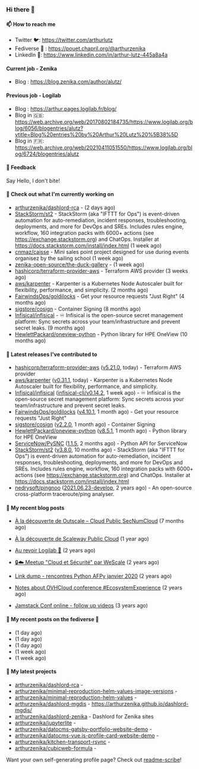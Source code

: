 ### Hi there 👋

#### 📫 How to reach me

- Twitter 🐦: https://twitter.com/arthurlutz
- Fediverse 🐘 : https://pouet.chapril.org/@arthurzenika
- LinkedIn 👔:  https://www.linkedin.com/in/arthur-lutz-445a8a4a

#### Current job - Zenika 

- Blog : https://blog.zenika.com/author/alutz/

#### Previous job - Logilab

- Blog : https://arthur.pages.logilab.fr/blog/
- Blog in 🇬🇧: https://web.archive.org/web/20170802184735/https://www.logilab.org/blog/6056/blogentries/alutz?vtitle=Blog%20entries%20by%20Arthur%20Lutz%20%5B38%5D
- Blog in 🇫🇷: https://web.archive.org/web/20210411051550/https://www.logilab.org/blog/6724/blogentries/alutz

#### 💬 Feedback

Say Hello, I don't bite!

#### 👷 Check out what I'm currently working on

- [arthurzenika/dashlord-rca](https://github.com/arthurzenika/dashlord-rca) -  (2 days ago)
- [StackStorm/st2](https://github.com/StackStorm/st2) - StackStorm (aka &#34;IFTTT for Ops&#34;) is event-driven automation for auto-remediation, incident responses, troubleshooting, deployments, and more for DevOps and SREs. Includes rules engine, workflow, 160 integration packs with 6000&#43; actions (see https://exchange.stackstorm.org) and ChatOps. Installer at https://docs.stackstorm.com/install/index.html (1 week ago)
- [cnmaz/caisse](https://github.com/cnmaz/caisse) - Mini sales point project designed for use during events organisez by the sailing school (1 week ago)
- [zenika-open-source/the-duck-gallery](https://github.com/zenika-open-source/the-duck-gallery) -  (1 week ago)
- [hashicorp/terraform-provider-aws](https://github.com/hashicorp/terraform-provider-aws) - Terraform AWS provider (3 weeks ago)
- [aws/karpenter](https://github.com/aws/karpenter) - Karpenter is a Kubernetes Node Autoscaler built for flexibility, performance, and simplicity. (2 months ago)
- [FairwindsOps/goldilocks](https://github.com/FairwindsOps/goldilocks) - Get your resource requests &#34;Just Right&#34; (4 months ago)
- [sigstore/cosign](https://github.com/sigstore/cosign) - Container Signing (8 months ago)
- [Infisical/infisical](https://github.com/Infisical/infisical) - ♾ Infisical is the open-source secret management platform: Sync secrets across your team/infrastructure and prevent secret leaks. (9 months ago)
- [HewlettPackard/oneview-python](https://github.com/HewlettPackard/oneview-python) - Python library for HPE OneView (10 months ago)


#### 🔭 Latest releases I've contributed to

- [hashicorp/terraform-provider-aws](https://github.com/hashicorp/terraform-provider-aws) ([v5.21.0](https://github.com/hashicorp/terraform-provider-aws/releases/tag/v5.21.0), today) - Terraform AWS provider
- [aws/karpenter](https://github.com/aws/karpenter) ([v0.31.1](https://github.com/aws/karpenter/releases/tag/v0.31.1), today) - Karpenter is a Kubernetes Node Autoscaler built for flexibility, performance, and simplicity.
- [Infisical/infisical](https://github.com/Infisical/infisical) ([infisical-cli/v0.14.2](https://github.com/Infisical/infisical/releases/tag/infisical-cli/v0.14.2), 1 week ago) - ♾ Infisical is the open-source secret management platform: Sync secrets across your team/infrastructure and prevent secret leaks.
- [FairwindsOps/goldilocks](https://github.com/FairwindsOps/goldilocks) ([v4.10.1](https://github.com/FairwindsOps/goldilocks/releases/tag/v4.10.1), 1 month ago) - Get your resource requests &#34;Just Right&#34;
- [sigstore/cosign](https://github.com/sigstore/cosign) ([v2.2.0](https://github.com/sigstore/cosign/releases/tag/v2.2.0), 1 month ago) - Container Signing
- [HewlettPackard/oneview-python](https://github.com/HewlettPackard/oneview-python) ([v8.5.1](https://github.com/HewlettPackard/oneview-python/releases/tag/v8.5.1), 1 month ago) - Python library for HPE OneView
- [ServiceNow/PySNC](https://github.com/ServiceNow/PySNC) ([1.1.5](https://github.com/ServiceNow/PySNC/releases/tag/1.1.5), 2 months ago) - Python API for ServiceNow
- [StackStorm/st2](https://github.com/StackStorm/st2) ([v3.8.0](https://github.com/StackStorm/st2/releases/tag/v3.8.0), 10 months ago) - StackStorm (aka &#34;IFTTT for Ops&#34;) is event-driven automation for auto-remediation, incident responses, troubleshooting, deployments, and more for DevOps and SREs. Includes rules engine, workflow, 160 integration packs with 6000&#43; actions (see https://exchange.stackstorm.org) and ChatOps. Installer at https://docs.stackstorm.com/install/index.html
- [nedrysoft/pingnoo](https://github.com/nedrysoft/pingnoo) ([2021.06.23-develop](https://github.com/nedrysoft/pingnoo/releases/tag/2021.06.23-develop), 2 years ago) - An open-source cross-platform traceroute/ping analyser.

#### 📜 My recent blog posts 

- [À la découverte de Outscale – Cloud Public SecNumCloud](https://blog.zenika.com/2023/02/21/a-la-decouverte-de-outscale-cloud-public-secnumcloud/) (7 months ago)
- [À la découverte de Scaleway Public Cloud](https://blog.zenika.com/2022/09/07/a-la-decouverte-de-scaleway-public-cloud/) (1 year ago)

- [Au revoir Logilab 👋](https://arthur.pages.logilab.fr/blog/au-revoir-logilab.html) (2 years ago)
- [🔒☁️ Meetup &#34;Cloud et Sécurité&#34; par WeScale](https://arthur.pages.logilab.fr/blog/meetup-cloud-et-securite-par-wescale.html) (2 years ago)
- [Link dump - rencontres Python AFPy janvier 2020](https://arthur.pages.logilab.fr/blog/link-dump-rencontres-python-afpy-janvier-2020.html) (2 years ago)
- [Notes about OVHCloud conference #EcosystemExperience](https://arthur.pages.logilab.fr/blog/notes-about-ovhcloud-conference-ecosystemexperience.html) (2 years ago)
- [Jamstack Conf online - follow up videos](https://arthur.pages.logilab.fr/blog/jamstack-conf-online-follow-up-videos.html) (3 years ago)

#### 📜 My recent posts on the fediverse 🐘

- [](https://pouet.chapril.org/@arthurzenika/111217234845173726) (1 day ago)
- [](https://pouet.chapril.org/@arthurzenika/111217212748418782) (1 day ago)
- [](https://pouet.chapril.org/@arthurzenika/111217202466038358) (1 day ago)
- [](https://pouet.chapril.org/@arthurzenika/111176636563384249) (1 week ago)
- [](https://pouet.chapril.org/@arthurzenika/111170862493113904) (1 week ago)

#### 🌱 My latest projects

- [arthurzenika/dashlord-rca](https://github.com/arthurzenika/dashlord-rca) - 
- [arthurzenika/minimal-reproduction-helm-values-image-versions](https://github.com/arthurzenika/minimal-reproduction-helm-values-image-versions) - 
- [arthurzenika/minimal-reproduction-helm-values](https://github.com/arthurzenika/minimal-reproduction-helm-values) - 
- [arthurzenika/dashlord-mgdis](https://github.com/arthurzenika/dashlord-mgdis) - https://arthurzenika.github.io/dashlord-mgdis/
- [arthurzenika/dashlord-zenika](https://github.com/arthurzenika/dashlord-zenika) - Dashlord for Zenika sites
- [arthurzenika/jupyterlite](https://github.com/arthurzenika/jupyterlite) - 
- [arthurzenika/datocms-gatsby-portfolio-website-demo](https://github.com/arthurzenika/datocms-gatsby-portfolio-website-demo) - 
- [arthurzenika/datocms-vue.js-profile-card-website-demo](https://github.com/arthurzenika/datocms-vue.js-profile-card-website-demo) - 
- [arthurzenika/kitchen-transport-rsync](https://github.com/arthurzenika/kitchen-transport-rsync) - 
- [arthurzenika/cubicweb-formula](https://github.com/arthurzenika/cubicweb-formula) - 



Want your own self-generating profile page? Check out [readme-scribe](https://github.com/muesli/readme-scribe)!
